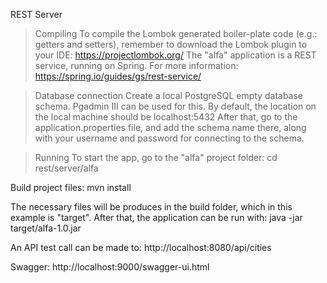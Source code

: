 REST Server

> Compiling
To compile the Lombok generated boiler-plate code (e.g.: getters and setters), remember to download the Lombok plugin to your IDE: https://projectlombok.org/
The "alfa" application is a REST service, running on Spring. For more information: https://spring.io/guides/gs/rest-service/


> Database connection
Create a local PostgreSQL empty database schema. Pgadmin III can be used for this. By default, the location on the local machine should be localhost:5432
After that, go to the application.properties file, and add the schema name there, along with your username and password for connecting to the schema.


> Running
To start the app, go to the "alfa" project folder:
 cd rest/server/alfa

Build project files:
 mvn install

The necessary files will be produces in the build folder, which in this example is "target". After that, the application can be run with:
 java -jar target/alfa-1.0.jar

An API test call can be made to:
 http://localhost:8080/api/cities
 
Swagger: http://localhost:9000/swagger-ui.html